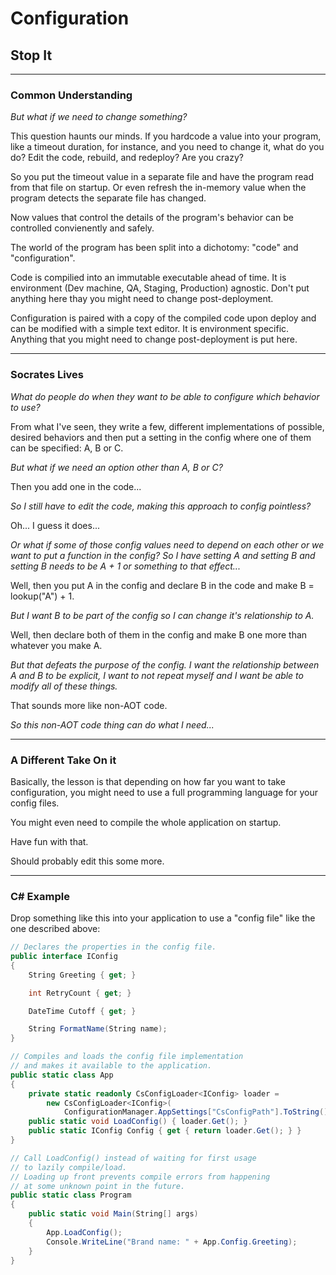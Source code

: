 # Configuration

## Stop It

---

### Common Understanding

*But what if we need to change something?*

This question haunts our minds. If you hardcode a value into your program, like a timeout duration, for instance, and you need to change it, what do you do? Edit the code, rebuild, and redeploy? Are you crazy?

So you put the timeout value in a separate file and have the program read from that file on startup. Or even refresh the in-memory value when the program detects the separate file has changed.

Now values that control the details of the program's behavior can be controlled convienently and safely.

The world of the program has been split into a dichotomy: "code" and "configuration".

Code is compilied into an immutable executable ahead of time. It is environment (Dev machine, QA, Staging, Production) agnostic. Don't put anything here thay you might need to change post-deployment.

Configuration is paired with a copy of the compiled code upon deploy and can be modified with a simple text editor. It is environment specific. Anything that you might need to change post-deployment is put here.

---

### Socrates Lives

*What do people do when they want to be able to configure which behavior to use?*

From what I've seen, they write a few, different implementations of possible, desired behaviors and then put a setting in the config where one of them can be specified: A, B or C.

*But what if we need an option other than A, B or C?*

Then you add one in the code...

*So I still have to edit the code, making this approach to config pointless?*

Oh... I guess it does...

*Or what if some of those config values need to depend on each other or we want to put a function in the config? So I have setting A and setting B and setting B needs to be A + 1 or something to that effect...*

Well, then you put A in the config and declare B in the code and make B = lookup("A") + 1.

*But I want B to be part of the config so I can change it's relationship to A.*

Well, then declare both of them in the config and make B one more than whatever you make A.

*But that defeats the purpose of the config. I want the relationship between A and B to be explicit, I want to not repeat myself and I want be able to modify all of these things.*

That sounds more like non-AOT code.

*So this non-AOT code thing can do what I need...*

---

### A Different Take On it

Basically, the lesson is that depending on how far you want to take configuration, you might need to use a full programming language for your config files.

You might even need to compile the whole application on startup.

Have fun with that.

Should probably edit this some more.

---

### C# Example

Drop something like this into your application to use a "config file" like the one described above:

```csharp
// Declares the properties in the config file.
public interface IConfig
{
    String Greeting { get; }

    int RetryCount { get; }

    DateTime Cutoff { get; }

    String FormatName(String name);
}

// Compiles and loads the config file implementation
// and makes it available to the application.
public static class App
{
    private static readonly CsConfigLoader<IConfig> loader =
        new CsConfigLoader<IConfig>(
            ConfigurationManager.AppSettings["CsConfigPath"].ToString());
    public static void LoadConfig() { loader.Get(); }
    public static IConfig Config { get { return loader.Get(); } }
}

// Call LoadConfig() instead of waiting for first usage
// to lazily compile/load.
// Loading up front prevents compile errors from happening
// at some unknown point in the future.
public static class Program
{
    public static void Main(String[] args)
    {
        App.LoadConfig();
        Console.WriteLine("Brand name: " + App.Config.Greeting);
    }
}
```